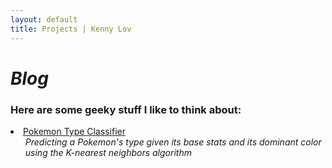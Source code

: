 ```yaml
---
layout: default
title: Projects | Kenny Lov
---
```

<style> 
nav ul li:nth-child(3) a{
 color: #64c2ec; 
 text-decoration:underline;
 text-decoration-color:black;
}

</style>

# *Blog*
### Here are some geeky stuff I like to think about:

<p>
  <li><a href= "/projects/pokemon_classifier">Pokemon Type Classifier</a>
  <ul><i>Predicting a Pokemon's type given its base stats and its dominant color using the K-nearest neighbors algorithm</i></ul>
 </li>
 
 
</p>
